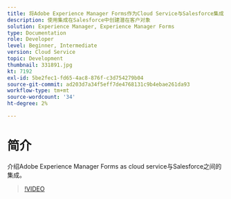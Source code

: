 ```yaml
---
title: 将Adobe Experience Manager Forms作为Cloud Service与Salesforce集成
description: 使用集成在Salesforce中创建潜在客户对象
solution: Experience Manager, Experience Manager Forms
type: Documentation
role: Developer
level: Beginner, Intermediate
version: Cloud Service
topic: Development
thumbnail: 331891.jpg
kt: 7192
exl-id: 5be2fec1-fd65-4ac8-876f-c3d754279b04
source-git-commit: ad203d7a34f5eff7de4768131c9b4ebae261da93
workflow-type: tm+mt
source-wordcount: '34'
ht-degree: 2%

---
```


# 简介

介绍Adobe Experience Manager Forms as cloud service与Salesforce之间的集成。

>[!VIDEO](https://video.tv.adobe.com/v/331891/?quality=12&learn=on)
